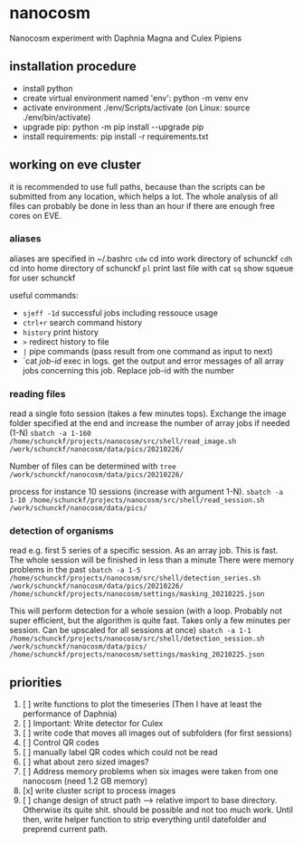 # nanocosm

Nanocosm experiment with Daphnia Magna and Culex Pipiens

## installation procedure

+ install python
+ create virtual environment named 'env':  python -m venv env
+ activate environment ./env/Scripts/activate (on Linux: source ./env/bin/activate)
+ upgrade pip:   python -m pip install --upgrade pip
+ install requirements: pip install -r requirements.txt

## working on eve cluster
it is recommended to use full paths, because than the scripts can be submitted
from any location, which helps a lot. The whole analysis of all files can probably
be done in less than an hour if there are enough free cores on EVE.

### aliases
aliases are specified in ~/.bashrc
`cdw` cd into work directory of schunckf
`cdh` cd into home directory of schunckf
`pl`  print last file with cat
`sq`  show squeue for user schunckf

useful commands:
+ `sjeff -1d`   successful jobs including ressouce usage
+ `ctrl+r`      search command history
+ `history`     print history
+ `>`           redirect history to file
+ `|`           pipe commands (pass result from one command as input to next)
+ `cat *job-id* exec in logs. get the output and error messages of all array jobs
                concerning this job. Replace job-id with the number

### reading files
read a single foto session (takes a few minutes tops). Exchange the image folder specified at the end and increase the number of array jobs if needed (1-N)
`sbatch -a 1-160 /home/schunckf/projects/nanocosm/src/shell/read_image.sh /work/schunckf/nanocosm/data/pics/20210226/`

Number of files can be determined with 
`tree /work/schunckf/nanocosm/data/pics/20210226/`

process for instance 10 sessions (increase with argument 1-N). 
`sbatch -a 1-10 /home/schunckf/projects/nanocosm/src/shell/read_session.sh /work/schunckf/nanocosm/data/pics/`

### detection of organisms
read e.g. first 5 series of a specific session. As an array job. This is fast.
The whole session will be finished in less than a minute
There were memory problems in the past
`sbatch -a 1-5 /home/schunckf/projects/nanocosm/src/shell/detection_series.sh /work/schunckf/nanocosm/data/pics/20210226/ /home/schunckf/projects/nanocosm/settings/masking_20210225.json`

This will perform detection for a whole session (with a loop. Probably not 
super efficient, but the algorithm is quite fast. Takes only a few minutes
per session. Can be upscaled for all sessions at once)
`sbatch -a 1-1 /home/schunckf/projects/nanocosm/src/shell/detection_session.sh /work/schunckf/nanocosm/data/pics/ /home/schunckf/projects/nanocosm/settings/masking_20210225.json`



## priorities

1. [ ] write functions to plot the timeseries (Then I have at least the performance of Daphnia)
2. [ ] Important: Write detector for Culex
3. [ ] write code that moves all images out of subfolders (for first sessions)
4. [ ] Control QR codes
5. [ ] manually label QR codes which could not be read
6. [ ] what about zero sized images?
7. [ ] Address memory problems when six images were taken from one nanocosm (need 1.2 GB memory)
8. [x] write cluster script to process images
9. [ ] change design of struct path --> relative import to base directory. Otherwise its quite shit. should be possible and not too much work. Until then, write helper function
to strip everything until datefolder and preprend current path.
